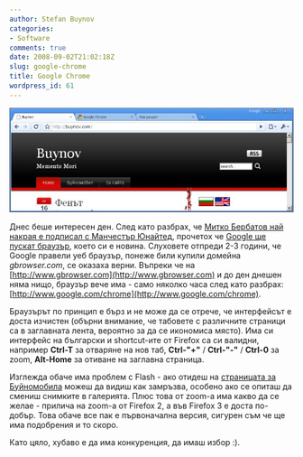 ```yaml
---
author: Stefan Buynov
categories:
- Software
comments: true
date: 2008-09-02T21:02:18Z
slug: google-chrome
title: Google Chrome
wordpress_id: 61
---
```


[![Chrome screenshot](/images/2008/09/chrome_bg.jpg)](/images/2008/09/chrome_bg.jpg)

Днес беше интересен ден. След като разбрах, че [Митко Бербатов най накрая е подписал с Манчестър Юнайтед](http://topsport.ibox.bg/news/id_277957725), прочетох че [Google ще пускат браузър](http://www.google.com/googlebooks/chrome/), което си е новина. Слуховете отпреди 2-3 години, че Google правели уеб браузър, понеже били купили домейна _gbrowser.com_, се оказаха верни. Въпреки че на [http://www.gbrowser.com](http://www.gbrowser.com) и до ден днешен няма нищо, браузър вече има - само няколко часа след като разбрах: [http://www.google.com/chrome](http://www.google.com/chrome).

Браузърът по принцип е бърз и не може да се отрече, че интерфейсът е доста изчистен (обърни внимание, че табовете с различните страници са в заглавната лента, вероятно за да се икономиса място). Има си интерфейс на български и shortcut-ите от Firefox са си валидни, например **Ctrl-T** за отваряне на нов таб, **Ctrl-"+"** / **Ctrl-"-"** / **Ctrl-0** за zoom, **Alt-Home** за отиване на заглавна страница.

Изглежда обаче има проблем с Flash - ако отидеш на [страницата за Буйномобила](/buynomobile/) можеш да видиш как замръзва, особено ако се опиташ да смениш снимките в галерията. Плюс това от zoom-а има какво да се желае - прилича на zoom-а от Firefox 2, а във Firefox 3 е доста по-добър. Това обаче все пак е първоначална версия, сигурен съм че ще има подобрения и то скоро.

Като цяло, хубаво е да има конкуренция, да имаш избор :).

